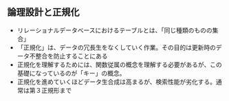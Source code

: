 ## 論理設計と正規化
- リレーショナルデータベースにおけるテーブルとは、「同じ種類のものの集合」
- 「正規化」は、データの冗長生をなくしていく作業。その目的は更新時のデータ不整合を防止することにある
- 正規化を理解するためには、関数従属の概念を理解する必要があるが、この基礎になっているのが「キー」の概念。
- 正規化を進めていくほどデータ生合成は高まるが、検索性能が劣化する。通常は第３正規形まで